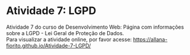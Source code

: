 # Atividade 7: LGPD
Atividade 7 do curso de Desenvolvimento Web: Página com informações sobre a LGPD - Lei Geral de Proteção de Dados.\
Para visualizar a atividade online, por favor acesse: https://allana-fiorito.github.io/Atividade-7-LGPD/
